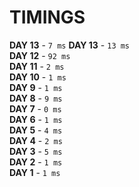 # TIMINGS

**DAY 13** - ```7 ms```
**DAY 13** - ```13 ms```  
**DAY 12** - ```92 ms```  
**DAY 11** - ```2 ms```  
**DAY 10** - ```1 ms```  
**DAY 9** - ```1 ms```  
**DAY 8** - ```9 ms```  
**DAY 7** - ```0 ms```  
**DAY 6** - ```1 ms```  
**DAY 5** - ```4 ms```  
**DAY 4** - ```2 ms```  
**DAY 3** - ```5 ms```  
**DAY 2** - ```1 ms```  
**DAY 1** - ```1 ms```  
